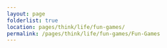 ```yaml
---
layout: page
folderlist: true
location: pages/think/life/fun-games/
permalink: /pages/think/life/fun-games/Fun-Games
---
```

